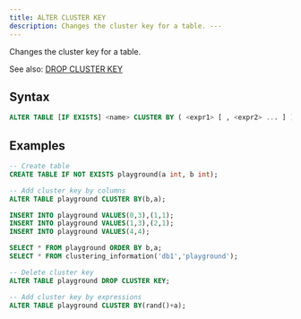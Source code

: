 ```yaml
---
title: ALTER CLUSTER KEY
description: Changes the cluster key for a table. ---
---
```


Changes the cluster key for a table.

See also: [DROP CLUSTER KEY](./dml-drop-cluster-key.md)

## Syntax

```sql
ALTER TABLE [IF EXISTS] <name> CLUSTER BY ( <expr1> [ , <expr2> ... ] )
```

## Examples

```sql
-- Create table
CREATE TABLE IF NOT EXISTS playground(a int, b int);

-- Add cluster key by columns
ALTER TABLE playground CLUSTER BY(b,a);

INSERT INTO playground VALUES(0,3),(1,1);
INSERT INTO playground VALUES(1,3),(2,1);
INSERT INTO playground VALUES(4,4);

SELECT * FROM playground ORDER BY b,a;
SELECT * FROM clustering_information('db1','playground');

-- Delete cluster key
ALTER TABLE playground DROP CLUSTER KEY;

-- Add cluster key by expressions
ALTER TABLE playground CLUSTER BY(rand()+a); 
```